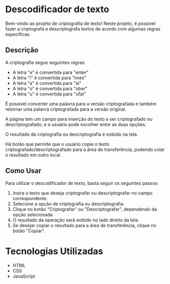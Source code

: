 # Descodificador de texto

Bem-vindo ao projeto de criptografia de texto! Neste projeto, é possivel fazer a criptografa e descriptografa textos de acordo com algumas regras específicas.


## Descrição

A criptografia segue seguintes regras:

* A letra "e" é convertida para "enter"
* A letra "i" é convertida para "imes"
* A letra "a" é convertida para "ai"
* A letra "o" é convertida para "ober"
* A letra "u" é convertida para "ufat"

É possível converter uma palavra para a versão criptografada e também retornar uma palavra criptografada para a versão original.

A página tem um campo para inserção do texto a ser criptografado ou descriptografado, e o usuário pode escolher entre as duas opções.

O resultado da criptografia ou descriptografia é exibido na tela.

Há botão que permite que o usuário copie o texto criptografado/descriptografado para a área de transferência, podendo colar o resultado em outro local.

## Como Usar
Para utilizar o descodificador de texto, basta seguir os seguintes passos:

1. Insira o texto que deseja criptografar ou descriptografar no campo correspondente.
2. Selecione a opção de criptografia ou descriptografia.
3. Clique no botão "Criptografar" ou "Descriptografar", dependendo da opção selecionada.
4. O resultado da operação será exibido no lado direito da tela.
5. Se desejar copiar o resultado para a área de transferência, clique no botão "Copiar".

# Tecnologias Utilizadas

* HTML
* CSS
* JavaScript
